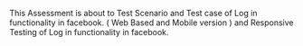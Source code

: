 This Assessment is about to Test Scenario and Test case of Log in functionality in facebook.  ( Web Based and Mobile version ) and
Responsive Testing of  Log in functionality in facebook.  
